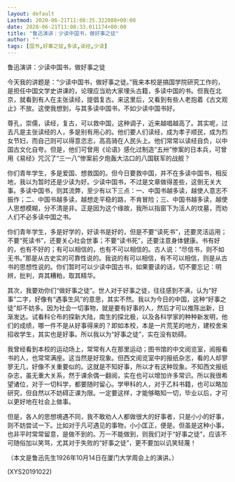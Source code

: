 ```yaml
---
layout: default
Lastmod: 2020-06-21T11:08:35.322088+00:00
date: 2020-06-21T11:08:33.011174+00:00
title: "鲁迅演讲：少读中国书，做好事之徒"
author: ""
tags: [国书,好事之徒,多读,读经,少读]
---
```


鲁迅演讲：少读中国书，做好事之徒

今天我的讲题是：“少读中国书，做好事之徒。”我来本校是搞国学院研究工作的，是担任中国文学史讲课的，论理应当劝大家埋头古籍，多读中国的书。但我在北京，就看到有人在主张读经，提倡复古。来这里后，又看到有些人老抱着《古文观止》不放。这使我想到，与其多读中国书，不如少读中国书好。

尊孔，崇儒，读经，复古，可以救中国，这种调子，近来越唱越高了。其实呢，过去凡是主张读经的人，多是别有用心的。他们要人们读经，成为孝子顺民，成为烈女节妇，而自己则可以得意恣志，高高骑在人民头上。他们常常以读经自负，以中国古文化自夸。但是，他们可曾用《论语》感化过制造“五卅”惨案的日本兵，可曾用《易经》咒沉了“三一八”惨案前夕炮轰大沽口的八国联军的战舰？

你们青年学生，多是爱国、想救国的。但今日要救中国，并不在多读中国书，相反地，我以为暂时还是少读为好。少读中国书，不过是文章做得差些，这倒无关大事。多读中国书，则其流弊，至少有以下三点：一、中国书越多读，越使人意志不振作；二、中国书越多读，越想走平稳的路，不肯冒险；三、中国书越多读，越使人思想模糊，分不清是非。正是因为这个缘故，我所以指窗下为活人的坟墓，而劝人们不必多读中国之书。

你们青年学生，多是好学的，好读书是好的，但是不要“读死书”，还要灵活运用；不要“死读书”，还要关心社会世事；不要“读书死”，还要注意身体健康。书有好的，也有不好的；有可以相信的，也有不可以相信的。古人说：“尽信书，则不如无书。”那是从古史实的可靠性说的。我说的有可以相信，有不可以相信，则是从古书的思想性说的。你们暂时可以少读中国古书，如果要读的话，切不要忘记：明辨，批判，弃其糟粕，取其精华。

其次，我要劝你们“做好事之徒”。世人对于好事之徒，往往感到不满，认为“好事”二字，好像有“遇事生风”的意思，其实不然。我以为今日的中国，这种“好事之徒”却不妨多。因为社会一切事物，就是要有好事的人，然后才可以推陈出新，日渐发达。试看科仑布的探新大陆，南生的探北极，以及各科学家的种种新发明，他们的成绩，哪一件不是从好事得来的？即如本校，本是一片荒芜的地方，建校舍来招收学生，其实也是好事。所以我以为“好事之徒”，实在没有妨碍。

我曾经看到本校的运动场上，常常有人在那里运动；图书馆的中文阅览室，阅报看书的人，也常常满座。这当然是好现象。但西文阅览室中的报纸杂志，看的人却寥寥无几，好像不关重要似的。这就是不知好事，所以才有这种现象。不知西文报纸杂志，虽无重大关系，然于课余偶一翻阅，实在也可以增加许多常识。所以我很希望诸位，对于一切科学，都要随时留心。学甲科的人，对于乙科书籍，也可以略加研究，但自然以不妨碍正课为限。一定要这样，才能够略知一切，毕业以后，才可以更好地在社会上做事。

但是，各人的思想境遇不同，我不敢劝人人都做很大的好事者，只是小小的好事，则不妨尝试一下。比如对于凡可遇见的事物，小小匡正，便是。但虽是这种小事，也非平时常常留意，是做不到的。万一不能做到，则我们对于“好事之徒”，应该不可随俗加以笑骂，尤其对于失败的“好事之徒”，更不要加以讥笑轻蔑！

（本文是鲁迅先生1926年10月14日在厦门大学周会上的演讲。）

(XYS20191022)

